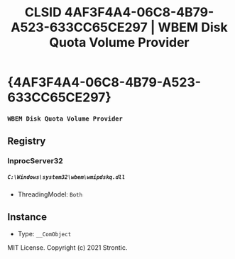 ﻿---
title: "CLSID 4AF3F4A4-06C8-4B79-A523-633CC65CE297 | WBEM Disk Quota Volume Provider"
excerpt: What is COM-Object CLSID 4AF3F4A4-06C8-4B79-A523-633CC65CE297?
---

# {4AF3F4A4-06C8-4B79-A523-633CC65CE297}

### `WBEM Disk Quota Volume Provider`

## Registry


### InprocServer32

##### `C:\Windows\system32\wbem\wmipdskq.dll`
* ThreadingModel: `Both`

## Instance

* Type: `__ComObject`

MIT License. Copyright (c) 2021 Strontic.



